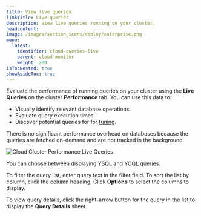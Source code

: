 ```yaml
---
title: View live queries
linkTitle: Live queries
description: View live queries running on your cluster.
headcontent:
image: /images/section_icons/deploy/enterprise.png
menu:
  latest:
    identifier: cloud-queries-live
    parent: cloud-monitor
    weight: 200
isTocNested: true
showAsideToc: true
---
```


Evaluate the performance of running queries on your cluster using the **Live Queries** on the cluster **Performance** tab. You can use this data to:

- Visually identify relevant database operations.
- Evaluate query execution times.
- Discover potential queries for for [tuning](../../../explore/query-1-performance/).

There is no significant performance overhead on databases because the queries are fetched on-demand and are not tracked in the background.

![Cloud Cluster Performance Live Queries](/images/yb-cloud/cloud-clusters-live.png)

You can choose between displaying YSQL and YCQL queries.

To filter the query list, enter query text in the filter field. To sort the list by column, click the column heading. Click **Options** to select the columns to display.

To view query details, click the right-arrow button for the query in the list to display the **Query Details** sheet.
